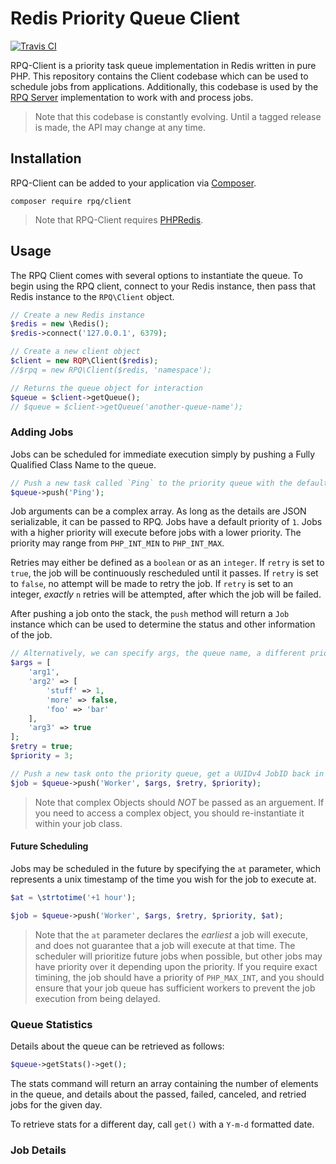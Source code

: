 # Redis Priority Queue Client

[![Travis CI](https://img.shields.io/travis/charlesportwoodii/rpq-client.svg?style=flat-square)](https://travis-ci.com/charlesportwoodii/rpq-client)

RPQ-Client is a priority task queue implementation in Redis written in pure PHP. This repository contains the Client codebase which can be used to schedule jobs from applications. Additionally, this codebase is used by the [RPQ Server](https://github.com/charlesportwoodii/rqp-server) implementation to work with and process jobs.

> Note that this codebase is constantly evolving. Until a tagged release is made, the API may change at any time.

## Installation

RPQ-Client can be added to your application via [Composer](https://getcomposer.org/).

```
composer require rpq/client
```

> Note that RPQ-Client requires [PHPRedis](https://github.com/phpredis/phpredis).

## Usage

The RPQ Client comes with several options to instantiate the queue. To begin using the RPQ client, connect to your Redis instance, then pass that Redis instance to the `RPQ\Client` object.

```php
// Create a new Redis instance
$redis = new \Redis();
$redis->connect('127.0.0.1', 6379);

// Create a new client object
$client = new RQP\Client($redis);
//$rpq = new RPQ\Client($redis, 'namespace');

// Returns the queue object for interaction
$queue = $client->getQueue();
// $queue = $client->getQueue('another-queue-name');
```

### Adding Jobs

Jobs can be scheduled for immediate execution simply by pushing a Fully Qualified Class Name to the queue.

```php
// Push a new task called `Ping` to the priority queue with the default priority
$queue->push('Ping');
```

Job arguments can be a complex array. As long as the details are JSON serializable, it can be passed to RPQ. Jobs have a default priority of `1`. Jobs with a higher priority will execute before jobs with a lower priority. The priority may range from `PHP_INT_MIN` to `PHP_INT_MAX`.

Retries may either be defined as a `boolean` or as an `integer`. If `retry` is set to `true`, the job will be continuously rescheduled until it passes. If `retry` is set to `false`, no attempt will be made to retry the job. If `retry` is set to an integer, _exactly_ `n` retries will be attempted, after which the job will be failed.

After pushing a job onto the stack, the `push` method will return a `Job` instance which can be used to determine the status and other information of the job.

```php
// Alternatively, we can specify args, the queue name, a different priority, and whether or not RQP-Server should attempt to retry the job if it fails.
$args = [
    'arg1',
    'arg2' => [
        'stuff' => 1,
        'more' => false,
        'foo' => 'bar'
    ],
    'arg3' => true
];
$retry = true;
$priority = 3;

// Push a new task onto the priority queue, get a UUIDv4 JobID back in response
$job = $queue->push('Worker', $args, $retry, $priority);
```

> Note that complex Objects should _NOT_ be passed as an arguement. If you need to access a complex object, you should re-instantiate it within your job class.

#### Future Scheduling

Jobs may be scheduled in the future by specifying the `at` parameter, which represents a unix timestamp of the time you wish for the job to execute at.

```php
$at = \strtotime('+1 hour');

$job = $queue->push('Worker', $args, $retry, $priority, $at);
```

> Note that the `at` parameter declares the _earliest_ a job will execute, and does not guarantee that a job will execute at that time. The scheduler will prioritize future jobs when possible, but other jobs may have priority over it depending upon the priority.
> If you require exact timining, the job should have a priority of `PHP_MAX_INT`, and you should ensure that your job queue has sufficient workers to prevent the job execution from being delayed.

### Queue Statistics

Details about the queue can be retrieved as follows:

```php
$queue->getStats()->get();
```

The stats command will return an array containing the number of elements in the queue, and details about the passed, failed, canceled, and retried jobs for the given day.

To retrieve stats for a different day, call `get()` with a `Y-m-d` formatted date.

### Job Details
